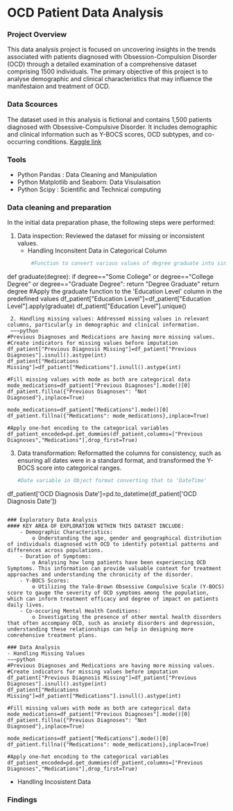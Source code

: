 # OCD Patient Data Analysis

### Project Overview

This data analysis project is focused on uncovering insights in the trends associated with patients diagnosed with Obsession-Compulsion Disorder (OCD) through a detailed examination of a comprehensive dataset comprising 1500 individuals.
The primary objective of this project is to analyse demographic and clinical characteristics that may influence the manifestaion and treatment of OCD.


### Data Scources

The dataset used in this analysis is fictional and contains 1,500 patients diagnosed with Obsessive-Compulsive Disorder. It includes demographic and clinical information such as Y-BOCS scores, OCD subtypes, and co-occurring conditions. [Kaggle link](https://www.kaggle.com/datasets/ohinhaque/ocd-patient-dataset-demographics-and-clinical-data/)

### Tools
  - Python Pandas : Data Cleaning and Manipulation
  - Python Matplotlib and Seaborn: Data Visulaisation
  - Python Scipy : Scientific and Technical computing

### Data cleaning and preparation

In the initial data preparation phase, the following steps were performed:
  1. Data inspection: Reviewed the dataset for missing or inconsistent values.
     - Handling Inconsitent Data in Categorical Column
       ~~~python
        #Function to convert various values of degree graduate into single value "Graduate"
def graduate(degree):
    if degree=="Some College" or degree=="College Degree" or degree=="Graduate Degree":
        return "Degree Graduate"
    return degree
#Apply the graduate function to the 'Education Level' column in the predefined values
df_patient["Education Level"]=df_patient["Education Level"].apply(graduate)
df_patient["Education Level"].unique()
 ~~~
  2. Handling missing values: Addressed missing values in relevant columns, particularly in demographic and clinical information.
  ~~~python
#Previous Diagnoses and Medications are having more missing values.
#Create indicators for missing values before imputation
df_patient["Previous Diagnosis Missing"]=df_patient["Previous Diagnoses"].isnull().astype(int)
df_patient["Medications Missing"]=df_patient["Medications"].isnull().astype(int)

#Fill missing values with mode as both are categorical data
mode_medications=df_patient["Previous Diagnoses"].mode()[0]
df_patient.fillna({"Previous Diagnoses": "Not Diagnosed"},inplace=True)

mode_medications=df_patient["Medications"].mode()[0]
df_patient.fillna({"Medications": mode_medications},inplace=True)

#Apply one-hot encoding to the categorical variables
df_patient_encoded=pd.get_dummies(df_patient,columns=["Previous Diagnoses","Medications"],drop_first=True)
~~~
3. Data transformation: Reformatted the columns for consistency, such as ensuring all dates were in a standard format, and transformed the Y-BOCS score into categorical ranges.
     ~~~python
     #Date variable in Object format converting that to 'DateTime'
df_patient['OCD Diagnosis Date']=pd.to_datetime(df_patient['OCD Diagnosis Date'])
~~~

### Exploratory Data Analysis
#### KEY AREA OF EXPLORATION WITHIN THIS DATASET INCLUDE:
    - Demographic Characteristics:
        o Understanding the age, gender and geographical distribution of individuals diagnosed with OCD to identify potential patterns and differences across populations.
    - Duration of Symptoms:
        o Analysing how long patients have been experiencing OCD Symptoms. This information can provide valuable context for treatment approaches and understanding the chronicity of the disorder.
    - Y-BOCS Scores:
        o Utilizing the Yale-Brown Obsessive Compulsive Scale (Y-BOCS) score to gauge the severity of OCD symptoms among the population, which can inform treatment efficacy and degree of impact on patients daily lives.
    - Co-occuring Mental Health Conditions:
        o Investigating the presence of other mental health disorders that often accompany OCD, such as anxiety disorders and depression, understanding these relationships can help in designing more comrehensive treatment plans.

### Data Analysis
- Handling Missing Values
~~~python
#Previous Diagnoses and Medications are having more missing values.
#Create indicators for missing values before imputation
df_patient["Previous Diagnosis Missing"]=df_patient["Previous Diagnoses"].isnull().astype(int)
df_patient["Medications Missing"]=df_patient["Medications"].isnull().astype(int)

#Fill missing values with mode as both are categorical data
mode_medications=df_patient["Previous Diagnoses"].mode()[0]
df_patient.fillna({"Previous Diagnoses": "Not Diagnosed"},inplace=True)

mode_medications=df_patient["Medications"].mode()[0]
df_patient.fillna({"Medications": mode_medications},inplace=True)

#Apply one-hot encoding to the categorical variables
df_patient_encoded=pd.get_dummies(df_patient,columns=["Previous Diagnoses","Medications"],drop_first=True)
~~~
- Handling Incosistent Data
### Findings
